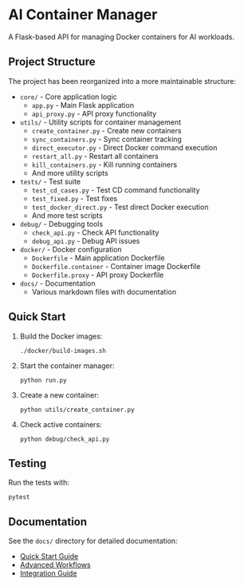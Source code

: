 # AI Container Manager

A Flask-based API for managing Docker containers for AI workloads.

## Project Structure

The project has been reorganized into a more maintainable structure:

- `core/` - Core application logic
  - `app.py` - Main Flask application
  - `api_proxy.py` - API proxy functionality
- `utils/` - Utility scripts for container management
  - `create_container.py` - Create new containers
  - `sync_containers.py` - Sync container tracking
  - `direct_executor.py` - Direct Docker command execution
  - `restart_all.py` - Restart all containers
  - `kill_containers.py` - Kill running containers
  - And more utility scripts
- `tests/` - Test suite
  - `test_cd_cases.py` - Test CD command functionality
  - `test_fixed.py` - Test fixes
  - `test_docker_direct.py` - Test direct Docker execution
  - And more test scripts
- `debug/` - Debugging tools
  - `check_api.py` - Check API functionality
  - `debug_api.py` - Debug API issues
- `docker/` - Docker configuration
  - `Dockerfile` - Main application Dockerfile
  - `Dockerfile.container` - Container image Dockerfile
  - `Dockerfile.proxy` - API proxy Dockerfile
- `docs/` - Documentation
  - Various markdown files with documentation

## Quick Start

1. Build the Docker images:
   ```
   ./docker/build-images.sh
   ```

2. Start the container manager:
   ```
   python run.py
   ```

3. Create a new container:
   ```
   python utils/create_container.py
   ```

4. Check active containers:
   ```
   python debug/check_api.py
   ```

## Testing

Run the tests with:
```
pytest
```

## Documentation

See the `docs/` directory for detailed documentation:
- [Quick Start Guide](docs/QUICK_START.md)
- [Advanced Workflows](docs/ADVANCED_WORKFLOWS.md)
- [Integration Guide](docs/INTEGRATION_GUIDE.md)